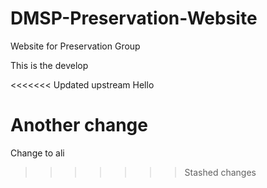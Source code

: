 # DMSP-Preservation-Website
Website for Preservation Group

This is the develop

<<<<<<< Updated upstream
Hello

Another change
=======
Change to ali
>>>>>>> Stashed changes
